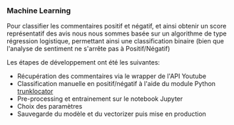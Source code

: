 ### Machine Learning

Pour classifier les commentaires  positif et négatif, et ainsi obtenir un score représentatif des avis nous nous sommes basée sur un algorithme de type régression logistique, permettant ainsi une classification binaire (bien que l'analyse de sentiment ne s'arrête pas à Positif/Négatif)

Les étapes de développement ont été les suivantes:
  - Récupération des commentaires via le wrapper de  l'API Youtube
  - Classification manuelle en positif/négatif à l'aide du module Python [trunklocator](https://github.com/Dumbris/trunklucator)
  - Pre-processing et entrainement sur le notebook Jupyter
  - Choix des paramètres
  - Sauvegarde du modèle et du vectorizer puis mise en production
